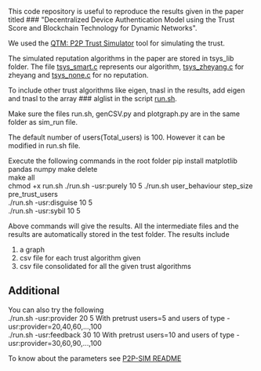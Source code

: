 This code repository is useful to reproduce the results given in the paper titled ### "Decentralized Device Authentication Model using the Trust Score and Blockchain Technology for Dynamic Networks".

We used the [QTM: P2P Trust Simulator](https://rtg.cis.upenn.edu/qtm/p2psim.php3) tool for simulating the trust.  

The simulated reputation algorithms in the paper are stored in tsys_lib folder. The file [tsys_smart.c](tsys_lib/tsys_smart.c) represents our algorithm, [tsys_zheyang.c](tsys_lib/tsys_zheyang.c) for zheyang and [tsys_none.c](tsys_lib/tsys_none.c) for no reputation.  

To include other trust algorithms like eigen, tnasl in the results, add eigen and tnasl to the array ### alglist in the script [run.sh](run.sh).   

Make sure the files run.sh, genCSV.py and plotgraph.py are in the same folder as sim_run file.  

The default number of users(Total_users) is 100. However it can be modified in run.sh file.  

Execute the following commands in the root folder
  pip install matplotlib pandas numpy
  make delete  
  make all  
  chmod +x run.sh
  ./run.sh -usr:purely 10 5         ./run.sh user_behaviour step_size pre_trust_users  
  ./run.sh -usr:disguise 10 5          
  ./run.sh -usr:sybil 10 5  
  
Above commands will give the results. All the intermediate files and the results are automatically stored in the test folder.
The results include  
1. a graph  
2. csv file for each trust algorithm given  
3. csv file consolidated for all the given trust algorithms  
 
 
 
 ## Additional
 You can also try  the following   
./run.sh -usr:provider 20 5         With pretrust users=5 and users of type -usr:provider=20,40,60,...,100         
./run.sh -usr:feedback 30 10        With pretrust users=10 and users of type -usr:provider=30,60,90,...,100         
 
To know about the parameters see [P2P-SIM README ](https://rtg.cis.upenn.edu/qtm/doc/p2p_readme.txt)  
 
